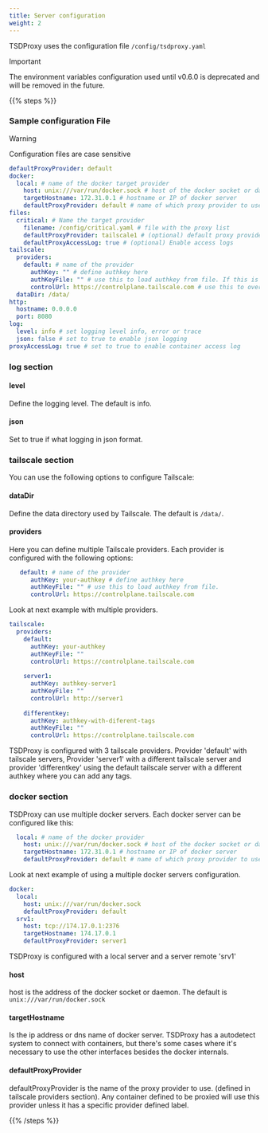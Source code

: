 ```yaml
---
title: Server configuration
weight: 2
---
```



TSDProxy uses the configuration file `/config/tsdproxy.yaml`

> [!IMPORTANT]
> The environment variables configuration used until v0.6.0 is deprecated and
> will be removed in the future.

{{% steps %}}

### Sample configuration File

> [!WARNING]
> Configuration files are case sensitive

```yaml  {filename="/config/tsdproxy.yaml"}
defaultProxyProvider: default
docker:
  local: # name of the docker target provider
    host: unix:///var/run/docker.sock # host of the docker socket or daemon
    targetHostname: 172.31.0.1 # hostname or IP of docker server
    defaultProxyProvider: default # name of which proxy provider to use
files:
  critical: # Name the target provider
    filename: /config/critical.yaml # file with the proxy list
    defaultProxyProvider: tailscale1 # (optional) default proxy provider
    defaultProxyAccessLog: true # (optional) Enable access logs
tailscale:
  providers:
    default: # name of the provider
      authKey: "" # define authkey here
      authKeyFile: "" # use this to load authkey from file. If this is defined, Authkey is ignored
      controlUrl: https://controlplane.tailscale.com # use this to override the default control URL
  dataDir: /data/
http:
  hostname: 0.0.0.0
  port: 8080
log:
  level: info # set logging level info, error or trace
  json: false # set to true to enable json logging
proxyAccessLog: true # set to true to enable container access log
```

### log section

#### level

Define the logging level. The default is info.

#### json

Set to true if what logging in json format.

### tailscale section

You can use the following options to configure Tailscale:

#### dataDir

Define the data directory used by Tailscale. The default is `/data/`.

#### providers

Here you can define multiple Tailscale providers. Each provider is configured
with the following options:

```yaml  {filename="/config/tsdproxy.yaml"}
   default: # name of the provider
      authKey: your-authkey # define authkey here
      authKeyFile: "" # use this to load authkey from file.
      controlUrl: https://controlplane.tailscale.com 
```

Look at next example with multiple providers.

```yaml  {filename="/config/tsdproxy.yaml"}
tailscale:
  providers:
    default:
      authKey: your-authkey
      authKeyFile: ""
      controlUrl: https://controlplane.tailscale.com
 
    server1:
      authKey: authkey-server1
      authKeyFile: ""
      controlUrl: http://server1
 
    differentkey:
      authKey: authkey-with-diferent-tags
      authKeyFile: ""
      controlUrl: https://controlplane.tailscale.com
```

TSDProxy is configured with 3 tailscale providers. Provider 'default' with tailscale
servers, Provider 'server1' with a different tailscale server and provider 'differentkey'
using the default tailscale server with a different authkey where you can add any
tags.

### docker section

TSDProxy can use multiple docker servers. Each docker server can be configured
like this:

```yaml  {filename="/config/tsdproxy.yaml"}
  local: # name of the docker provider
    host: unix:///var/run/docker.sock # host of the docker socket or daemon
    targetHostname: 172.31.0.1 # hostname or IP of docker server
    defaultProxyProvider: default # name of which proxy provider to use
```

Look at next example of using a multiple docker servers configuration.

```yaml  {filename="/config/tsdproxy.yaml"}
docker:
  local: 
    host: unix:///var/run/docker.sock 
    defaultProxyProvider: default 
  srv1: 
    host: tcp://174.17.0.1:2376
    targetHostname: 174.17.0.1
    defaultProxyProvider: server1
```

TSDProxy is configured with a local server and a server remote 'srv1'

#### host

host is the address of the docker socket or daemon. The default is `unix:///var/run/docker.sock`

#### targetHostname

Is the ip address or dns name of docker server. TSDProxy has a autodetect system
to connect with containers, but there's some cases where it's necessary to use
the other interfaces besides the docker internals.

#### defaultProxyProvider

defaultProxyProvider is the name of the proxy provider to use. (defined in tailscale
providers section). Any container defined to be proxied will use this provider
unless it has a specific provider defined label.

{{% /steps %}}

